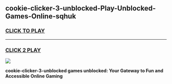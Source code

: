 
## cookie-clicker-3-unblocked-Play-Unblocked-Games-Online-sqhuk
<h3>
<a href="https://premium76.site?title=cookie-clicker-3-unblocked&ref=25A">CLICK TO PLAY</a></h3>
<hr>

<h3>
<a href="https://premium76.site?title=cookie-clicker-3-unblocked&ref=25A">CLICK 2 PLAY</a>
  
</h3>

<a href="https://premium76.site?title=cookie-clicker-3-unblocked&ref=25A"><img src="https://clearcache.store/games.png"></a>


**cookie-clicker-3-unblocked games unblocked: Your Gateway to Fun and Accessible Online Gaming**
